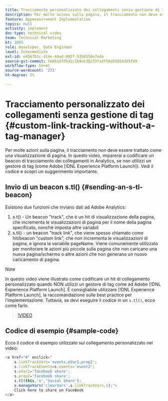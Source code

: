 ```yaml
---
title: Tracciamento personalizzato dei collegamenti senza gestione di tag
description: Per molte azioni sulla pagina, il tracciamento non deve essere trattato come una visualizzazione di pagina. In questo video, imparerai a codificare un beacon di tracciamento dei collegamenti in Analytics, se non utilizzi un gestore di tag (come Experience Platform Launch). Vedi il codice e scopri un suggerimento importante.
feature: Appmeasurement Implementation
topics: null
activity: implement
doc-type: technical video
team: Technical Marketing
kt: 1845
role: Developer, Data Engineer
level: Intermediate
exl-id: e4567b1c-414e-44ad-982f-52b0150e7eda
source-git-commit: fe861dfd541c1b9cb3b233fa3f56d55054305fd9
workflow-type: tm+mt
source-wordcount: '271'
ht-degree: 5%

---
```


# Tracciamento personalizzato dei collegamenti senza gestione di tag {#custom-link-tracking-without-a-tag-manager}

Per molte azioni sulla pagina, il tracciamento non deve essere trattato come una visualizzazione di pagina. In questo video, imparerai a codificare un beacon di tracciamento dei collegamenti in Analytics, se non utilizzi un gestore di tag (come Adobe [!DNL Experience Platform Launch]). Vedi il codice e scopri un suggerimento importante.

## Invio di un beacon s.tl() {#sending-an-s-tl-beacon}

Esistono due funzioni che inviano dati ad Adobe Analytics:

1. s.t() - Un beacon &quot;track&quot;, che è un hit di visualizzazione della pagina, che incrementa le visualizzazioni di pagina per il nome della pagina specificato, nonché imposta altre variabili
1. s.tl() - un beacon &quot;track link&quot;, che viene spesso chiamato come hit/beacon &quot;custom link&quot;, che non incrementa le visualizzazioni di pagina, e ignora la variabile pageName. Viene comunemente utilizzato per monitorare le azioni più piccole sulla pagina che non caricano una nuova pagina/schermo o altre azioni che non generano un nuovo caricamento di pagina.

>[!NOTE]
>
>In questo video viene illustrato come codificare un hit di collegamento personalizzato quando NON utilizzi un gestore di tag come ad Adobe [!DNL Experience Platform Launch]. È consigliabile utilizzare [!DNL Experience Platform Launch], la raccomandazione sulle best practice per l’implementazione. Tuttavia, se devi eseguire il codice in un `s.tl()`, ecco come farlo.

>[!VIDEO](https://video.tv.adobe.com/v/25832/?quality=12)

## Codice di esempio {#sample-code}

Ecco il codice di esempio utilizzato sul collegamento personalizzato nel video:

```JavaScript
<a href="#" onclick="
    s.linkTrackVars='events,eVar2,prop2';
    s.linkTrackEvents=s.events='event2';
    s.eVar2='facebook share';
    s.prop2='facebook share';
    s.tl(this,'o','Social Share');
    s.manageVars('clearVars',s.linkTrackVars,1);">
    Click here to share on FaceBook
</a>
```
